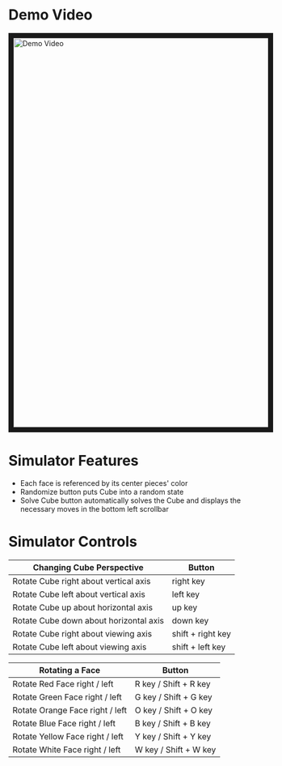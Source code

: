 # Demo Video

<a href="http://www.youtube.com/watch?feature=player_embedded&v=ZyTjWV-8E5c
" target="_blank"><img src="https://user-images.githubusercontent.com/54421107/63568777-5e6d5580-c52b-11e9-9710-a23178173f84.png" alt="Demo Video" width="769" border="10" /></a>

# Simulator Features
* Each face is referenced by its center pieces' color
* Randomize button puts Cube into a random state
* Solve Cube button automatically solves the Cube and displays the necessary moves in the bottom left scrollbar

# Simulator Controls
Changing Cube Perspective  | Button
------------ | -------------
Rotate Cube right about vertical axis | right key
Rotate Cube left about vertical axis | left key
Rotate Cube up about horizontal axis | up key
Rotate Cube down about horizontal axis | down key
Rotate Cube right about viewing axis | shift + right key
Rotate Cube left about viewing axis | shift + left key

Rotating a Face  | Button
------------ | -------------
Rotate Red Face right / left  | R key / Shift + R key
Rotate Green Face right / left  | G key / Shift + G key
Rotate Orange Face right / left  | O key / Shift + O key
Rotate Blue Face right / left  | B key / Shift + B key
Rotate Yellow Face right / left  | Y key / Shift + Y key
Rotate White Face right / left  | W key / Shift + W key







